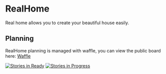 # RealHome

Real home allows you to create your beautiful house easily.


## Planning

RealHome planning is managed with waffle, you can view the public board here: [Waffle](https://waffle.io/realitix/realhome)

[![Stories in Ready](https://badge.waffle.io/realitix/realhome.svg?label=ready&title=Ready)](http://waffle.io/realitix/realhome) 
[![Stories in Progress](https://badge.waffle.io/realitix/realhome.svg?label=in%20progress&title=In%20Progress)](http://waffle.io/realitix/realhome) 
